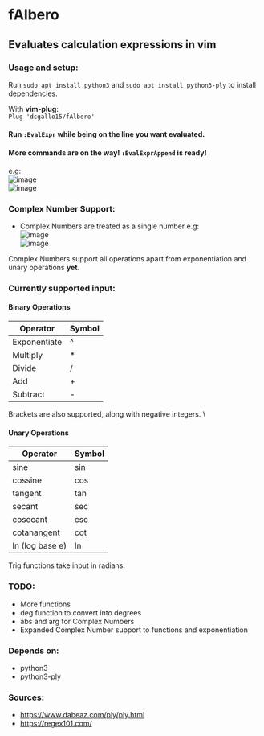 # fAlbero
## Evaluates calculation expressions in vim

### Usage and setup:
Run `sudo apt install python3` and `sudo apt install python3-ply` to install dependencies.

With **vim-plug**: \
`Plug 'dcgallo15/fAlbero'` 

#### Run `:EvalExpr` while being on the line you want evaluated. 
#### More commands are on the way! `:EvalExprAppend` is ready!

e.g: \
![image](https://github.com/user-attachments/assets/3dd5309b-e44a-4513-8f47-aa0f93cf2b40) \
![image](https://github.com/user-attachments/assets/8d64f8d0-2cbf-4006-b544-92d9035d1001)

### Complex Number Support:
- Complex Numbers are treated as a single number e.g: \
  ![image](https://github.com/user-attachments/assets/c1e2fec6-2686-4267-836b-7ba9cdf3318d) \
  ![image](https://github.com/user-attachments/assets/d9cde266-1e08-4aa3-8a9a-66bb1d6da528)

Complex Numbers support all operations apart from exponentiation and unary operations __yet__.

### Currently supported input:

#### Binary Operations

| Operator        | Symbol |
| --------        | ------- |
| Exponentiate    | ^       | 
| Multiply        | *       |
| Divide          | /       |
| Add             | +       |
| Subtract        | -       |

Brackets are also supported, along with negative integers. \

#### Unary Operations

| Operator        | Symbol  |
| --------        | ------- |
| sine            | sin     | 
| cossine         | cos     |
| tangent         | tan     |
| secant          | sec     | 
| cosecant        | csc     |
| cotanangent     | cot     |
| ln (log base e) | ln      |

Trig functions take input in radians.

### TODO:
- More functions
- deg function to convert into degrees
- abs and arg for Complex Numbers
- Expanded Complex Number support to functions and exponentiation

### Depends on:
- python3
- python3-ply

### Sources:
- https://www.dabeaz.com/ply/ply.html
- https://regex101.com/

